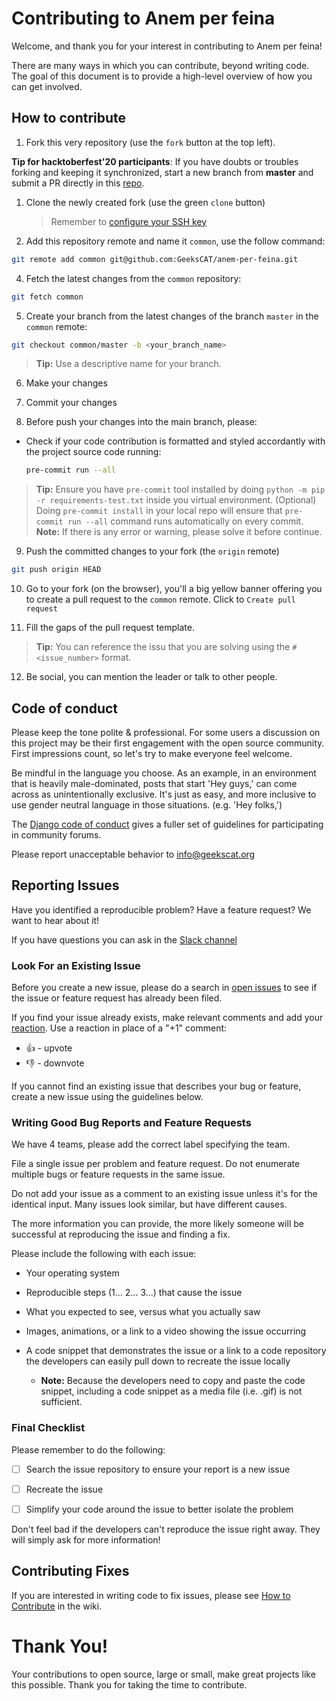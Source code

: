 # Contributing to Anem per feina

Welcome, and thank you for your interest in contributing to Anem per feina!

There are many ways in which you can contribute, beyond writing code. The goal of this document is to provide a high-level overview of how you can get involved.

## How to contribute

1. Fork this very repository (use the `fork` button at the top left).

**Tip for hacktoberfest'20 participants**: If you have doubts or troubles forking and keeping it synchronized, start a new branch from **master** and submit a PR directly in this  [repo](https://github.com/GeeksCAT/anem-per-feina).

1. Clone the newly created fork (use the green `clone` button)
   > Remember to [configure your SSH key]()
2. Add this repository remote and name it `common`, use the follow command:

```bash
git remote add common git@github.com:GeeksCAT/anem-per-feina.git
```

4. Fetch the latest changes from the `common` repository:

```bash
git fetch common
```

5. Create your branch from the latest changes of the branch `master` in the `common` remote:

```bash
git checkout common/master -b <your_branch_name>
```

> **Tip:** Use a descriptive name for your branch.

6. Make your changes

7. Commit your changes
8. Before push your changes into the main branch, please:

- Check if your code contribution is formatted and styled accordantly with the project source code running:

  ```bash
  pre-commit run --all
  ```

> **Tip:** Ensure you have `pre-commit` tool installed by doing `python -m pip -r requirements-test.txt` inside you virtual environment. (Optional) Doing `pre-commit install` in your local repo will ensure that `pre-commit run --all` command runs automatically on every commit.
> **Note:** If there is any error or warning, please solve it before continue.

9.  Push the committed changes to your fork (the `origin` remote)

```bash
git push origin HEAD
```

10. Go to your fork (on the browser), you'll a big yellow banner offering you to create a pull request to the `common` remote. Click to `Create pull request`

11. Fill the gaps of the pull request template.

> **Tip:** You can reference the issu that you are solving using the `#<issue_number>` format.

12. Be social, you can mention the leader or talk to other people.

## Code of conduct

Please keep the tone polite & professional. For some users a discussion on this project may be their first engagement with the open source community. First impressions count, so let's try to make everyone feel welcome.

Be mindful in the language you choose. As an example, in an environment that is heavily male-dominated, posts that start 'Hey guys,' can come across as unintentionally exclusive. It's just as easy, and more inclusive to use gender neutral language in those situations. (e.g. 'Hey folks,')

The [Django code of conduct](https://www.djangoproject.com/conduct/) gives a fuller set of guidelines for participating in community forums.

Please report unacceptable behavior to info@geekscat.org

## Reporting Issues

Have you identified a reproducible problem? Have a feature request? We want to hear about it!

If you have questions you can ask in the [Slack channel](https://geekscat.slack.com)

### Look For an Existing Issue

Before you create a new issue, please do a search in [open issues](https://github.com/GeeksCAT/anem-per-feina/issues) to see if the issue or feature request has already been filed.

If you find your issue already exists, make relevant comments and add your [reaction](https://github.com/blog/2119-add-reactions-to-pull-requests-issues-and-comments). Use a reaction in place of a "+1" comment:

- 👍 - upvote
- 👎 - downvote

If you cannot find an existing issue that describes your bug or feature, create a new issue using the guidelines below.

### Writing Good Bug Reports and Feature Requests

We have 4 teams, please add the correct label specifying the team.

File a single issue per problem and feature request. Do not enumerate multiple bugs or feature requests in the same issue.

Do not add your issue as a comment to an existing issue unless it's for the identical input. Many issues look similar, but have different causes.

The more information you can provide, the more likely someone will be successful at reproducing the issue and finding a fix.

Please include the following with each issue:

- Your operating system

- Reproducible steps (1... 2... 3...) that cause the issue

- What you expected to see, versus what you actually saw

- Images, animations, or a link to a video showing the issue occurring

- A code snippet that demonstrates the issue or a link to a code repository the developers can easily pull down to recreate the issue locally

  - **Note:** Because the developers need to copy and paste the code snippet, including a code snippet as a media file (i.e. .gif) is not sufficient.

### Final Checklist

Please remember to do the following:

- [ ] Search the issue repository to ensure your report is a new issue

- [ ] Recreate the issue

- [ ] Simplify your code around the issue to better isolate the problem

Don't feel bad if the developers can't reproduce the issue right away. They will simply ask for more information!

## Contributing Fixes

If you are interested in writing code to fix issues,
please see [How to Contribute](https://github.com/microsoft/vscode/wiki/How-to-Contribute) in the wiki.

# Thank You!

Your contributions to open source, large or small, make great projects like this possible. Thank you for taking the time to contribute.

